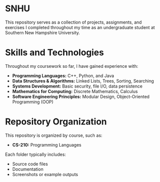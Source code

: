 # SNHU
This repository serves as a collection of projects, assignments, and exercises I completed throughout my time as an undergraduate student at Southern New Hampshire University.

# Skills and Technologies
Throughout my coursework so far, I have gained experience with:
* **Programming Languages:** C++, Python, and Java
* **Data Structures & Algorithms:** Linked Lists, Trees, Sorting, Searching
* **Systems Development:** Basic security, file I/O, data persistence
* **Mathematics for Computing:** Discrete Mathematics, Calculus
* **Software Engineering Principles:** Modular Design, Object-Oriented Programming (OOP)

# Repository Organization
This repository is organized by course, such as:
* **CS-210:** Programming Languages
  
Each folder typically includes:
* Source code files
* Documentation
* Screenshots or example outputs
